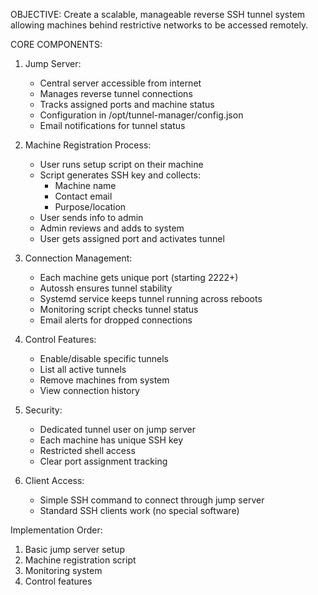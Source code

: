 OBJECTIVE: Create a scalable, manageable reverse SSH tunnel system allowing machines behind restrictive networks to be accessed remotely.

CORE COMPONENTS:
1. Jump Server:
	- Central server accessible from internet
	- Manages reverse tunnel connections
	- Tracks assigned ports and machine status
	- Configuration in /opt/tunnel-manager/config.json
	- Email notifications for tunnel status

2. Machine Registration Process:
	- User runs setup script on their machine
	- Script generates SSH key and collects:
	    - Machine name
	    - Contact email
	    - Purpose/location
	- User sends info to admin
	- Admin reviews and adds to system
	- User gets assigned port and activates tunnel

3. Connection Management:
	- Each machine gets unique port (starting 2222+)
	- Autossh ensures tunnel stability
	- Systemd service keeps tunnel running across reboots
	- Monitoring script checks tunnel status
	- Email alerts for dropped connections

4. Control Features:
	- Enable/disable specific tunnels
	- List all active tunnels
	- Remove machines from system
	- View connection history

5. Security:
	- Dedicated tunnel user on jump server
	- Each machine has unique SSH key
	- Restricted shell access
	- Clear port assignment tracking

6. Client Access:
	- Simple SSH command to connect through jump server
	- Standard SSH clients work (no special software)

Implementation Order:
1. Basic jump server setup
2. Machine registration script
3. Monitoring system
4. Control features